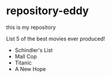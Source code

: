 # repository-eddy
this is my repository


List 5 of the best movies ever produced!

- Schindler's List
- Mall Cop
- Titanic
- A New Hope

